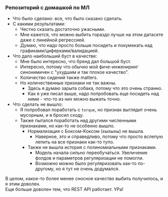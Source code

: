 ### Репозиторий с домашкой по МЛ

* Что было сделано: все, что было сказано сделать.
* С какими результатами:
  * Честно сказать достаточно ужасными.
  * Мне кажется, что можно выбить гораздо лучше на этом датасете даже с линейной регрессией.
  * Думаю, что надо просто больше посидеть и покумекать над графиками/циферками/валидацией.
* Что дало наибольший буст в качестве:
  * Мне было интересно, что бренд дал большой буст.
  * Интересно, потому что обычно мой фиче-инжениринг синонимичен с "ухудшим и так плохое качество".
  * Количество сидений также matters.
  * Но количественные признаки не так важны.
    * Здесь я думаю зарыта собака, потому что это очень странно.
    * Как я уже писал выше, надо попробовать еще посидеть над ними - что-то из них можно выжать точно.
* Что сделать не вышло:
  * Я попробовал поработать с `torque`, но признак выглядит очень мусорным, и я бросил сходу.
  * Также пытался поработать над другими численными признаками, но как-то не особенно вышло.
    * Нормализация с Боксом-Коксом (хыхыхы) не вышла. 
      * Наверное, это и справедливо, потому что просто вслепую лепить на все признаки как-то тупо.
    * Также не вышла история с полиномиальными признаками.
      * Модель начала сильно переобучаться. Увеличение фолдов и параметров регуляризации не помогли.
      * Возможно можно было регуляризовать как-то по-другому, но я тут не очень додумался.

В целом, какое-то более менее сносное качество выбить получилось, и я этим доволен. <br>
Еще больше доволен тем, что REST API работает. УРа!